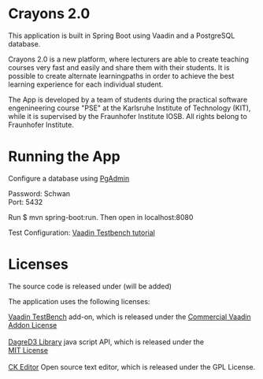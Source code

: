 Crayons 2.0
==================================

This application is built in Spring Boot using Vaadin and a PostgreSQL database. 


Crayons 2.0 is a new platform, where lecturers are able to create teaching courses very fast and easily and share them with their students. 
It is possible to create alternate learningpaths in order to achieve the best learning experience for each individual student.

The App is developed by a team of students during the practical software engenineering course "PSE" at the Karlsruhe Institute of Technology (KIT),
while it is supervised by the Fraunhofer Institute IOSB. 
All rights belong to Fraunhofer Institute.

Running the App
==
Configure a database using [PgAdmin](https://www.pgadmin.org/)

Password: Schwan  <br />
Port: 5432  <br />

Run $ mvn spring-boot:run. Then open in localhost:8080  

Test Configuration: [Vaadin Testbench tutorial](https://vaadin.com/docs/-/part/testbench/testbench-tutorial.html)

Licenses
==
The source code is released under <TODO>(will be added)

The application uses the following licenses:  
  
[Vaadin TestBench](https://vaadin.com/add-ons/testbench) add-on, which is released under the 
[Commercial Vaadin Addon License](https://vaadin.com/license/cval-3) <br />
<br />
[DagreD3 Library](https://github.com/cpettitt/dagre-d3) java script API, which is released under the  
[MIT License](https://github.com/cpettitt/dagre-d3/blob/master/LICENSE) <br />
<br />
[CK Editor](http://ckeditor.com/) Open source text editor, which is released under the GPL License.
